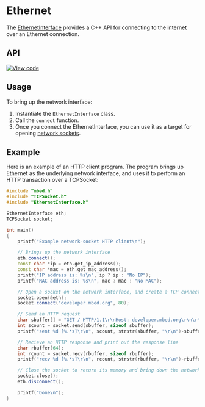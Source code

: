 # Ethernet

The [EthernetInterface](https://docs.mbed.com/docs/mbed-os-api/en/mbed-os-5.3/api/classEthernetInterface.html) provides a C++ API for connecting to the internet over an Ethernet connection.

## API 

[![View code](https://www.mbed.com/embed/?type=library)](https://docs.mbed.com/docs/mbed-os-api/en/mbed-os-5.3/api/classEthernetInterface.html)

## Usage

To bring up the network interface:

1. Instantiate the ``EthernetInterface`` class.
1. Call the ``connect`` function. 
1. Once you connect the EthernetInterface, you can use it as a
target for opening [network sockets](network_sockets.md).

## Example

Here is an example of an HTTP client program. The program brings up Ethernet as the underlying network interface, and uses it to perform an HTTP transaction over a TCPSocket:

``` cpp
#include "mbed.h"
#include "TCPSocket.h"
#include "EthernetInterface.h"

EthernetInterface eth;
TCPSocket socket;

int main()
{
    printf("Example network-socket HTTP client\n");

    // Brings up the network interface
    eth.connect();
    const char *ip = eth.get_ip_address();
    const char *mac = eth.get_mac_address();
    printf("IP address is: %s\n", ip ? ip : "No IP");
    printf("MAC address is: %s\n", mac ? mac : "No MAC");

    // Open a socket on the network interface, and create a TCP connection to mbed.org
    socket.open(&eth);
    socket.connect("developer.mbed.org", 80);

    // Send an HTTP request
    char sbuffer[] = "GET / HTTP/1.1\r\nHost: developer.mbed.org\r\n\r\n";
    int scount = socket.send(sbuffer, sizeof sbuffer);
    printf("sent %d [%.*s]\r\n", scount, strstr(sbuffer, "\r\n")-sbuffer, sbuffer);

    // Recieve an HTTP response and print out the response line
    char rbuffer[64];
    int rcount = socket.recv(rbuffer, sizeof rbuffer);
    printf("recv %d [%.*s]\r\n", rcount, strstr(rbuffer, "\r\n")-rbuffer, rbuffer);

    // Close the socket to return its memory and bring down the network interface
    socket.close();
    eth.disconnect();

    printf("Done\n");
}
```

